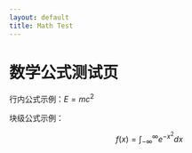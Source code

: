 ```yaml
---
layout: default
title: Math Test
---
```


# 数学公式测试页

行内公式示例：$E = mc^2$

块级公式示例：

$$
f(x) = \int_{-\infty}^\infty e^{-x^2} dx
$$
